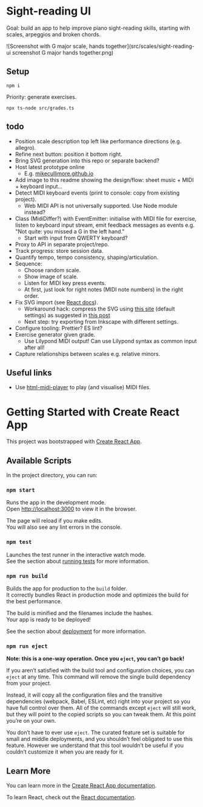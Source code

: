 # Sight-reading UI

Goal: build an app to help improve piano sight-reading skills, starting with scales, arpeggios and broken chords.

![Screenshot with G major scale, hands together](src/scales/sight-reading-ui screenshot G major hands together.png)

## Setup

```
npm i
```

Priority: generate exercises.

```
npx ts-node src/grades.ts
```

## todo

* Position scale description top left like performance directions (e.g. allegro).
* Refine next button: position it bottom right.
* Bring SVG generation into this repo or separate backend?
* Host latest prototype online
    * E.g. [mikecullimore.github.io](https://mikecullimore.github.io/)
* Add image to this readme showing the design/flow: sheet music + MIDI + keyboard input...
* Detect MIDI keyboard events (print to console: copy from existing project).
    * Web MIDI API is not universally supported. Use Node module instead?
* Class (MidiDiffer?) with EventEmitter: initialise with MIDI file for exercise, listen to keyboard input stream, emit feedback messages as events e.g. "Not quite: you missed a G in the left hand."
    * Start with input from QWERTY keyboard?
* Proxy to API in separate project/repo.
* Track progress: store session data.
* Quantify tempo, tempo consistency, shaping/articulation.
* Sequence:
    * Choose random scale.
    * Show image of scale.
    * Listen for MIDI key press events.
    * At first, just look for right notes (MIDI note numbers) in the right order.
* Fix SVG import (see [React docs](https://create-react-app.dev/docs/adding-images-fonts-and-files/#adding-svgs)).
    * Workaround hack: compress the SVG using [this site](https://jakearchibald.github.io/svgomg/) (default settings) as suggested in [this post](https://github.com/facebook/create-react-app/issues/11770)
    * Next step: try exporting from Inkscape with different settings.
* Configure tooling: Prettier? ES lint?
* Exercise generator given grade.
    * Use Lilypond MIDI output! Can use Lilypond syntax as common input after all!
* Capture relationships between scales e.g. relative minors.

## Useful links

* Use [html-midi-player](https://cifkao.github.io/html-midi-player/) to play (and visualise) MIDI files.

# Getting Started with Create React App

This project was bootstrapped with [Create React App](https://github.com/facebook/create-react-app).

## Available Scripts

In the project directory, you can run:

### `npm start`

Runs the app in the development mode.\
Open [http://localhost:3000](http://localhost:3000) to view it in the browser.

The page will reload if you make edits.\
You will also see any lint errors in the console.

### `npm test`

Launches the test runner in the interactive watch mode.\
See the section about [running tests](https://facebook.github.io/create-react-app/docs/running-tests) for more information.

### `npm run build`

Builds the app for production to the `build` folder.\
It correctly bundles React in production mode and optimizes the build for the best performance.

The build is minified and the filenames include the hashes.\
Your app is ready to be deployed!

See the section about [deployment](https://facebook.github.io/create-react-app/docs/deployment) for more information.

### `npm run eject`

**Note: this is a one-way operation. Once you `eject`, you can’t go back!**

If you aren’t satisfied with the build tool and configuration choices, you can `eject` at any time. This command will remove the single build dependency from your project.

Instead, it will copy all the configuration files and the transitive dependencies (webpack, Babel, ESLint, etc) right into your project so you have full control over them. All of the commands except `eject` will still work, but they will point to the copied scripts so you can tweak them. At this point you’re on your own.

You don’t have to ever use `eject`. The curated feature set is suitable for small and middle deployments, and you shouldn’t feel obligated to use this feature. However we understand that this tool wouldn’t be useful if you couldn’t customize it when you are ready for it.

## Learn More

You can learn more in the [Create React App documentation](https://facebook.github.io/create-react-app/docs/getting-started).

To learn React, check out the [React documentation](https://reactjs.org/).
